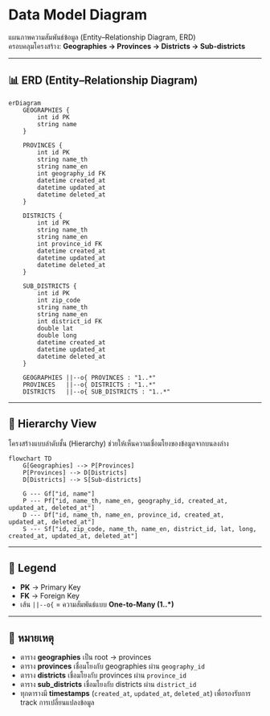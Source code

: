 # Data Model Diagram

แผนภาพความสัมพันธ์ข้อมูล (Entity–Relationship Diagram, ERD)  
ครอบคลุมโครงสร้าง: **Geographies → Provinces → Districts → Sub-districts**

---

## 📊 ERD (Entity–Relationship Diagram)

```mermaid
erDiagram
    GEOGRAPHIES {
        int id PK
        string name
    }

    PROVINCES {
        int id PK
        string name_th
        string name_en
        int geography_id FK
        datetime created_at
        datetime updated_at
        datetime deleted_at
    }

    DISTRICTS {
        int id PK
        string name_th
        string name_en
        int province_id FK
        datetime created_at
        datetime updated_at
        datetime deleted_at
    }

    SUB_DISTRICTS {
        int id PK
        int zip_code
        string name_th
        string name_en
        int district_id FK
        double lat
        double long
        datetime created_at
        datetime updated_at
        datetime deleted_at
    }

    GEOGRAPHIES ||--o{ PROVINCES : "1..*"
    PROVINCES   ||--o{ DISTRICTS : "1..*"
    DISTRICTS   ||--o{ SUB_DISTRICTS : "1..*"
```

---

## 🌳 Hierarchy View

โครงสร้างแบบลำดับชั้น (Hierarchy) ช่วยให้เห็นความเชื่อมโยงของข้อมูลจากบนลงล่าง

```mermaid
flowchart TD
    G[Geographies] --> P[Provinces]
    P[Provinces] --> D[Districts]
    D[Districts] --> S[Sub-districts]

    G --- Gf["id, name"]
    P --- Pf["id, name_th, name_en, geography_id, created_at, updated_at, deleted_at"]
    D --- Df["id, name_th, name_en, province_id, created_at, updated_at, deleted_at"]
    S --- Sf["id, zip_code, name_th, name_en, district_id, lat, long, created_at, updated_at, deleted_at"]
```

---

## 📖 Legend

- **PK** → Primary Key
- **FK** → Foreign Key
- เส้น `||--o{` = ความสัมพันธ์แบบ **One-to-Many (1..*)**

---

## 📝 หมายเหตุ

- ตาราง **geographies** เป็น root → provinces
- ตาราง **provinces** เชื่อมโยงกับ geographies ผ่าน `geography_id`
- ตาราง **districts** เชื่อมโยงกับ provinces ผ่าน `province_id`
- ตาราง **sub_districts** เชื่อมโยงกับ districts ผ่าน `district_id`
- ทุกตารางมี **timestamps** (`created_at`, `updated_at`, `deleted_at`) เพื่อรองรับการ track การเปลี่ยนแปลงข้อมูล

